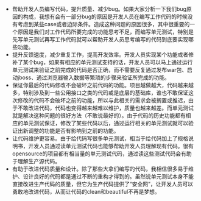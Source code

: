 - 帮助开发人员编写代码，提升质量、减少bug。如果大家分析一下我们bug原因的构成，我想有会有一部分bug的原因是开发人员在编写工作代码的时候没有考虑到某些case或者边际条件。造成这种问题的原因很多，其中很重要的一个原因是我们对工作代码所要完成的功能思考不足，而编写单元测试，特别是先写单元测试再写工作代码就可以帮助开发人员思考编写的代码到底要实现哪些功能。
- 提升反馈速度，减少重复工作，提高开发效率。开发人员实现某个功能或者修补了某个bug，如果有相应的单元测试支持的话，开发人员可以马上通过运行单元测试来验证之前完成的代码是否正确，而不需要反复通过发布war包、启动jboss、通过浏览器输入数据等繁琐的步骤来验证所完成的功能。
- 保证你最后的代码修改不会破坏之前代码的功能。项目越做越大，代码越来越多，特别涉及到一些公用接口之类的代码或是底层的基础库，谁也不敢保证这次修改的代码不会破坏之前的功能，所以与此相关的需求会被搁置或推迟，由于不敢改进代码，代码也变得越来越难以维护，质量也越来越差。而单元测试就是解决这种问题的很好方法（不敢说最好的）。由于代码的历史功能都有相应的单元测试保证，修改了某些代码以后，通过运行相关的单元测试就可以验证出新调整的功能是否有影响到之前的功能。
- 让代码维护更容易。由于给代码写很多单元测试，相当于给代码加上了规格说明书，开发人员通过读单元测试代码也能够帮助开发人员理解现有代码。很有opensource的项目都有相当量的单元测试代码，通过读这些测试代码会有助于理解生产源代码。
- 有助于改进代码质量和设计。除了那些大拿们编写的代码，我相信很多易于维护、设计良好的代码都是通过不断的重构才得到的。虽然说单元测试本身不能直接改进生产代码的质量，但它为生产代码提供了“安全网”，让开发人员可以勇敢地改进代码，从而让代码的clean和beautiful不再是梦想。
